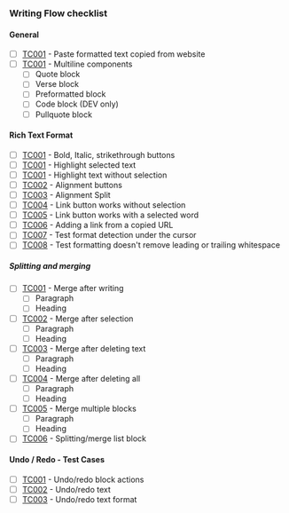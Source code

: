 ### Writing Flow checklist

#### General
- [ ] [TC001](https://github.com/wordpress-mobile/test-cases/blob/trunk/test-cases/gutenberg/writing-flow/copy-paste.md#tc001) - Paste formatted text copied from website
- [ ] [TC001](https://github.com/wordpress-mobile/test-cases/blob/trunk/test-cases/gutenberg/writing-flow/multiline-components.md#tc001) - Multiline components
  - [ ] Quote block
  - [ ] Verse block
  - [ ] Preformatted block
  - [ ] Code block (DEV only)
  - [ ] Pullquote block
#### Rich Text Format
- [ ] [TC001](https://github.com/wordpress-mobile/test-cases/blob/trunk/test-cases/gutenberg/writing-flow/rich-text-formatting.md#tc001) - Bold, Italic, strikethrough buttons
- [ ] [TC001](https://github.com/wordpress-mobile/test-cases/blob/trunk/test-cases/gutenberg/writing-flow/rich-text-formatting.md#tc001) - Highlight selected text
- [ ] [TC001](https://github.com/wordpress-mobile/test-cases/blob/trunk/test-cases/gutenberg/writing-flow/rich-text-formatting.md#tc001) - Highlight text without selection
- [ ] [TC002](https://github.com/wordpress-mobile/test-cases/blob/trunk/test-cases/gutenberg/writing-flow/rich-text-formatting.md#tc002) - Alignment buttons
- [ ] [TC003](https://github.com/wordpress-mobile/test-cases/blob/trunk/test-cases/gutenberg/writing-flow/rich-text-formatting.md#tc003) - Alignment Split
- [ ] [TC004](https://github.com/wordpress-mobile/test-cases/blob/trunk/test-cases/gutenberg/writing-flow/rich-text-formatting.md#tc004) - Link button works without selection
- [ ] [TC005](https://github.com/wordpress-mobile/test-cases/blob/trunk/test-cases/gutenberg/writing-flow/rich-text-formatting.md#tc005) - Link button works with a selected word
- [ ] [TC006](https://github.com/wordpress-mobile/test-cases/blob/trunk/test-cases/gutenberg/writing-flow/rich-text-formatting.md#tc006) - Adding a link from a copied URL
- [ ] [TC007](https://github.com/wordpress-mobile/test-cases/blob/trunk/test-cases/gutenberg/writing-flow/rich-text-formatting.md#tc007) - Test format detection under the cursor
- [ ] [TC008](https://github.com/wordpress-mobile/test-cases/blob/trunk/test-cases/gutenberg/writing-flow/rich-text-formatting.md#tc008) - Test formatting doesn't remove leading or trailing whitespace
##### Splitting and merging
- [ ] [TC001](https://github.com/wordpress-mobile/test-cases/blob/trunk/test-cases/gutenberg/writing-flow/splitting-merging.md#tc001) - Merge after writing
  - [ ] Paragraph
  - [ ] Heading
- [ ] [TC002](https://github.com/wordpress-mobile/test-cases/blob/trunk/test-cases/gutenberg/writing-flow/splitting-merging.md#tc002) - Merge after selection
  - [ ] Paragraph
  - [ ] Heading
- [ ] [TC003](https://github.com/wordpress-mobile/test-cases/blob/trunk/test-cases/gutenberg/writing-flow/splitting-merging.md#tc003) - Merge after deleting text
  - [ ] Paragraph
  - [ ] Heading
- [ ] [TC004](https://github.com/wordpress-mobile/test-cases/blob/trunk/test-cases/gutenberg/writing-flow/splitting-merging.md#tc004) - Merge after deleting all
  - [ ] Paragraph
  - [ ] Heading
- [ ] [TC005](https://github.com/wordpress-mobile/test-cases/blob/trunk/test-cases/gutenberg/writing-flow/splitting-merging.md#tc005) - Merge multiple blocks
  - [ ] Paragraph
  - [ ] Heading
- [ ] [TC006](https://github.com/wordpress-mobile/test-cases/blob/trunk/test-cases/gutenberg/writing-flow/splitting-merging.md#tc006) - Splitting/merge list block
#### Undo / Redo - Test Cases
- [ ] [TC001](https://github.com/wordpress-mobile/test-cases/blob/trunk/test-cases/gutenberg/writing-flow/undo-redo.md#tc001) - Undo/redo block actions
- [ ] [TC002](https://github.com/wordpress-mobile/test-cases/blob/trunk/test-cases/gutenberg/writing-flow/undo-redo.md#tc002) - Undo/redo text
- [ ] [TC003](https://github.com/wordpress-mobile/test-cases/blob/trunk/test-cases/gutenberg/writing-flow/undo-redo.md#tc003) - Undo/redo text format
